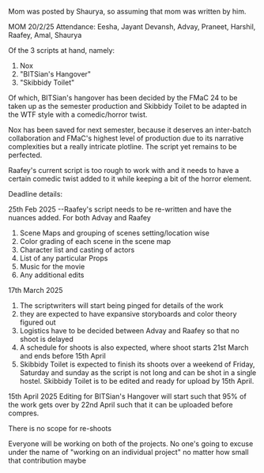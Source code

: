 Mom was posted by Shaurya, so assuming that mom was written by him.


MOM 20/2/25
Attendance: Eesha, Jayant Devansh, Advay, Praneet, Harshil, Raafey, Amal, Shaurya 

Of the 3 scripts at hand, namely:
1. Nox
2. "BITSian's Hangover"
3. "Skibbidy Toilet"

Of which, BITSian's hangover has been decided by the FMaC 24 to be taken up as the semester production and Skibbidy Toilet to be adapted in the WTF style with a comedic/horror twist.

Nox has been saved for next semester, because it deserves an inter-batch collaboration and FMaC's highest level of production due to its narrative complexities but a really intricate plotline. The script yet remains to be perfected.

Raafey's current script is too rough to work with and it needs to have a certain comedic twist added to it while keeping a bit of the horror element.

Deadline details:

25th Feb 2025
--Raafey's script needs to be re-written and have the nuances added.
For both Advay and Raafey
1.  Scene Maps and grouping of scenes setting/location wise
2. Color grading of each scene in the scene map
3. Character list and casting of actors
4. List of any particular Props
5. Music for the movie
6. Any additional edits

17th March 2025
1. The scriptwriters will start being pinged for details of the work
2. they are expected to have expansive storyboards and color theory figured out
3. Logistics have to be decided between Advay and Raafey so that no shoot is delayed
4. A schedule for shoots is also expected, where shoot starts 21st March and ends before 15th April
5. Skibbidy Toilet is expected to finish its shoots over a weekend of Friday, Saturday and sunday as the script is not long and can be shot in a single hostel. Skibbidy Toilet is to be edited and ready for upload by 15th April.

15th April 2025 
Editing for BITSian's Hangover will start such that 95% of the work gets over by 22nd April such that it can be uploaded before compres.

There is no scope for re-shoots

Everyone will be working on both of the projects. No one's going to excuse under the name of "working on an individual project" no matter how small that contribution maybe
